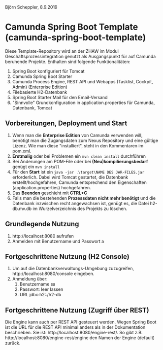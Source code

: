 Björn Scheppler, 8.9.2019

# Camunda Spring Boot Template (camunda-spring-boot-template)
Diese Template-Repository wird an der ZHAW im Modul Geschäftsprozessintegration genutzt als Ausgangspunkt für auf Camunda beruhende Projekte. Enthalten sind folgende Funktionalitäten:
1. Spring Boot konfiguriert für Tomcat
2. Camunda Spring Boot Starter
3. Camunda Process Engine, REST API und Webapps (Tasklist, Cockpit, Admin) (Enterprise Edition)
4. Filebasierte H2-Datenbank
5. Spring Boot Starter Mail für den Email-Versand 
6. "Sinnvolle" Grundkonfiguration in application.properties für Camunda, Datenbank, Tomcat

## Vorbereitungen, Deployment und Start
1. Wenn man die **Enterprise Edition** von Camunda verwenden will, benötigt man die Zugangsdaten zum Nexus Repository und eine gültige Lizenz. Wie man diese "installiert", steht in den Kommentaren im pom.xml.
2. **Erstmalig** oder bei Problemen ein `mvn clean install` durchführen
3. Bei Änderungen am POM-File oder bei **(Neu)kompilierungsbedarf** genügt ein `mvn install`
4. Für den **Start** ist ein `java -jar .\target\NAME DES JAR-FILES.jar` erforderlich. Dabei wird Tomcat gestartet, die Datenbank erstellt/hochgefahren, Camunda entsprechend den Eigenschaften (application.properties) hochgefahren.
5. Das **Beenden** geschieht mit **CTRL+C**
6. Falls man die bestehenden **Prozessdaten nicht mehr benötigt** und die Datenbank inzwischen recht angewachsen ist, genügt es, die Datei h2-db.mv.db im Wurzelverzeichnis des Projekts zu löschen.

## Grundlegende Nutzung
1. http://localhost:8080 aufrufen
2. Anmelden mit Benutzername und Passwort a

## Fortgeschrittene Nutzung (H2 Console)
1. Um auf die Datenbankverwaltungs-Umgebung zuzugreifen, http://localhost:8080/console eingeben.
2. Anmeldung über:
    1. Benutzername sa
    2. Passwort: leer lassen
    3. URL jdbc:h2:./h2-db

## Fortgeschrittene Nutzung (Zugriff über REST)
Die Engine kann auch per REST API gesteuert werden. Wegen Spring Boot ist die URL für die REST API minimal anders als in der Dokumentation beschrieben. Sie ist: http://localhost:8080/engine-rest/. So gibt z.B. http://localhost:8080/engine-rest/engine den Namen der Engine (default) zurück.